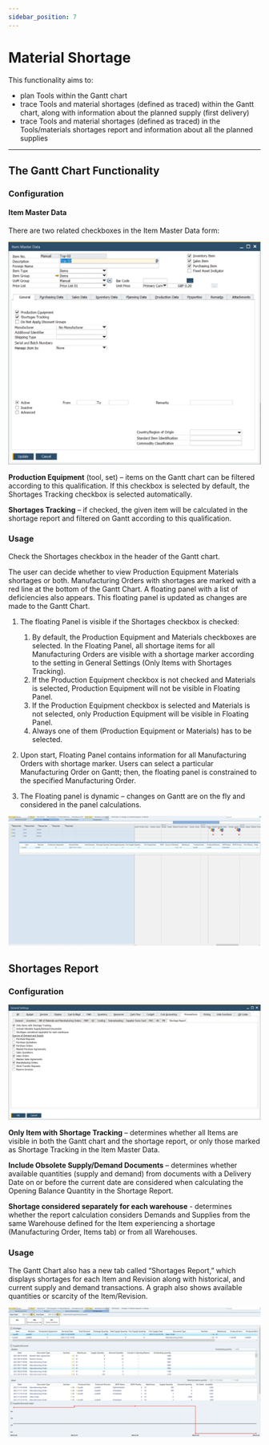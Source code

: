 ```yaml
---
sidebar_position: 7
---
```


# Material Shortage

This functionality aims to:

- plan Tools within the Gantt chart
- trace Tools and material shortages (defined as traced) within the Gantt chart, along with information about the planned supply (first delivery)
- trace Tools and material shortages (defined as traced) in the Tools/materials shortages report and information about all the planned supplies

---

## The Gantt Chart Functionality

### Configuration

#### Item Master Data

There are two related checkboxes in the Item Master Data form:

![Material shortage Item Master Data](./media/material-shortage/material-shortage-item-master-data.webp)

**Production Equipment** (tool, set) – items on the Gantt chart can be filtered according to this qualification. If this checkbox is selected by default, the Shortages Tracking checkbox is selected automatically.

**Shortages Tracking** – if checked, the given item will be calculated in the shortage report and filtered on Gantt according to this qualification.

### Usage

Check the Shortages checkbox in the header of the Gantt chart.

The user can decide whether to view Production Equipment Materials shortages or both. Manufacturing Orders with shortages are marked with a red line at the bottom of the Gantt Chart. A floating panel with a list of deficiencies also appears. This floating panel is updated as changes are made to the Gantt Chart.

1. The floating Panel is visible if the Shortages checkbox is checked:

    1. By default, the Production Equipment and Materials checkboxes are selected. In the Floating Panel, all shortage items for all Manufacturing Orders are visible with a shortage marker according to the setting in General Settings (Only Items with Shortages Tracking).
    2. If the Production Equipment checkbox is not checked and Materials is selected, Production Equipment will not be visible in Floating Panel.
    3. If the Production Equipment checkbox is selected and Materials is not selected, only Production Equipment will be visible in Floating Panel.
    4. Always one of them (Production Equipment or Materials) has to be selected.
2. Upon start, Floating Panel contains information for all Manufacturing Orders with shortage marker. Users can select a particular Manufacturing Order on Gantt; then, the floating panel is constrained to the specified Manufacturing Order.
3. The Floating panel is dynamic – changes on Gantt are on the fly and considered in the panel calculations.

![Material Shortages Floating Panel](./media/material-shortage/material-shartages-floating-panel.webp)

## Shortages Report

### Configuration

![General Settings Shortage Report](./media/material-shortage/general-settings-shortage-report.webp)

**Only Item with Shortage Tracking** – determines whether all Items are visible in both the Gantt chart and the shortage report, or only those marked as Shortage Tracking in the Item Master Data.

**Include Obsolete Supply/Demand Documents** – determines whether available quantities (supply and demand) from documents with a Delivery Date on or before the current date are considered when calculating the Opening Balance Quantity in the Shortage Report.

**Shortage considered separately for each warehouse** - determines whether the report calculation considers Demands and Supplies from the same Warehouse defined for the Item experiencing a shortage (Manufacturing Order, Items tab) or from all Warehouses.

### Usage

The Gantt Chart also has a new tab called “Shortages Report,” which displays shortages for each Item and Revision along with historical, and current supply and demand transactions. A graph also shows available quantities or scarcity of the Item/Revision.

![Material Shortages Graph](./media/material-shortage/material-shortages-graph.webp)
